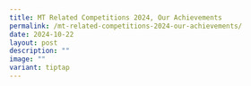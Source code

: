 ```yaml
---
title: MT Related Competitions 2024, Our Achievements
permalink: /mt-related-competitions-2024-our-achievements/
date: 2024-10-22
layout: post
description: ""
image: ""
variant: tiptap
---
```


